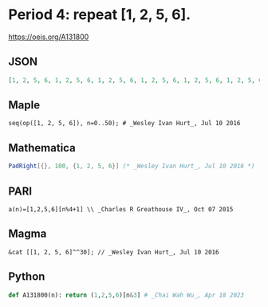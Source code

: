 # Period 4: repeat \[1, 2, 5, 6\]\.
https://oeis.org/A131800
## JSON
```JSON
[1, 2, 5, 6, 1, 2, 5, 6, 1, 2, 5, 6, 1, 2, 5, 6, 1, 2, 5, 6, 1, 2, 5, 6, 1, 2, 5, 6, 1, 2, 5, 6, 1, 2, 5, 6, 1, 2, 5, 6, 1, 2, 5, 6, 1, 2, 5, 6, 1, 2, 5, 6, 1, 2, 5, 6, 1, 2, 5, 6, 1, 2, 5, 6, 1, 2, 5, 6, 1, 2, 5, 6, 1, 2, 5, 6, 1, 2, 5, 6, 1, 2, 5, 6, 1, 2, 5, 6, 1, 2, 5, 6, 1, 2, 5, 6, 1, 2, 5, 6, 1, 2, 5, 6, 1, 2, 5, 6]
```
## Maple
```Maple
seq(op([1, 2, 5, 6]), n=0..50); # _Wesley Ivan Hurt_, Jul 10 2016
```
## Mathematica
```Mathematica
PadRight[{}, 100, {1, 2, 5, 6}] (* _Wesley Ivan Hurt_, Jul 10 2016 *)
```
## PARI
```PARI
a(n)=[1,2,5,6][n%4+1] \\ _Charles R Greathouse IV_, Oct 07 2015
```
## Magma
```Magma
&cat [[1, 2, 5, 6]^^30]; // _Wesley Ivan Hurt_, Jul 10 2016
```
## Python
```Python
def A131800(n): return (1,2,5,6)[n&3] # _Chai Wah Wu_, Apr 18 2023
```

